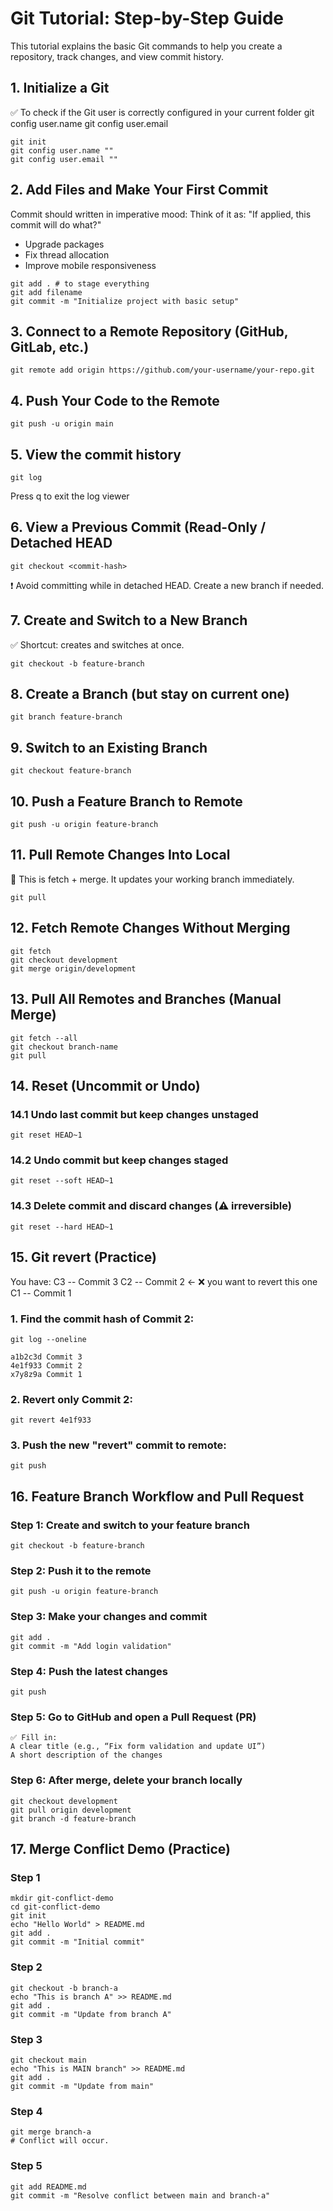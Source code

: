 # Git Tutorial: Step-by-Step Guide
This tutorial explains the basic Git commands to help you create a repository, track changes, and view commit history.

## 1. Initialize a Git 
✅ To check if the Git user is correctly configured in your current folder
git config user.name
git config user.email
```
git init
git config user.name ""
git config user.email ""
```

## 2. Add Files and Make Your First Commit
Commit should written in imperative mood: Think of it as: "If applied, this commit will do what?"

- Upgrade packages
- Fix thread allocation
- Improve mobile responsiveness
```
git add . # to stage everything
git add filename
git commit -m "Initialize project with basic setup"
```

## 3. Connect to a Remote Repository (GitHub, GitLab, etc.)
```
git remote add origin https://github.com/your-username/your-repo.git
```

## 4. Push Your Code to the Remote
```
git push -u origin main
```

## 5. View the commit history
```
git log
```
Press q to exit the log viewer

## 6. View a Previous Commit (Read-Only / Detached HEAD
```
git checkout <commit-hash>
```
❗ Avoid committing while in detached HEAD. Create a new branch if needed.

##  7. Create and Switch to a New Branch
✅ Shortcut: creates and switches at once.
```
git checkout -b feature-branch
```

## 8. Create a Branch (but stay on current one)
```
git branch feature-branch
```

## 9. Switch to an Existing Branch
```
git checkout feature-branch
```

## 10. Push a Feature Branch to Remote
```
git push -u origin feature-branch
```

## 11. Pull Remote Changes Into Local
🧠 This is fetch + merge. It updates your working branch immediately.
```
git pull
```

## 12. Fetch Remote Changes Without Merging
```
git fetch
git checkout development
git merge origin/development
```

## 13. Pull All Remotes and Branches (Manual Merge)
```
git fetch --all
git checkout branch-name
git pull
```

## 14. Reset (Uncommit or Undo)
### 14.1 Undo last commit but keep changes unstaged
```
git reset HEAD~1
```

### 14.2 Undo commit but keep changes staged
```
git reset --soft HEAD~1
```

### 14.3 Delete commit and discard changes (⚠️ irreversible)
```
git reset --hard HEAD~1
```

## 15. Git revert (Practice)
You have:
C3 -- Commit 3
C2 -- Commit 2 ← ❌ you want to revert this one
C1 -- Commit 1

### 1. Find the commit hash of Commit 2:
```
git log --oneline
```

```
a1b2c3d Commit 3
4e1f933 Commit 2
x7y8z9a Commit 1
```

### 2. Revert only Commit 2:
```
git revert 4e1f933
```

### 3. Push the new "revert" commit to remote:
```
git push
```

## 16. Feature Branch Workflow and Pull Request
### Step 1: Create and switch to your feature branch
```
git checkout -b feature-branch
```

### Step 2: Push it to the remote
```
git push -u origin feature-branch
```

### Step 3: Make your changes and commit
```
git add .
git commit -m "Add login validation"
```

### Step 4: Push the latest changes
```
git push
```

### Step 5: Go to GitHub and open a Pull Request (PR)
```
✅ Fill in:
A clear title (e.g., “Fix form validation and update UI”)
A short description of the changes
```

### Step 6: After merge, delete your branch locally
```
git checkout development
git pull origin development
git branch -d feature-branch
```

## 17. Merge Conflict Demo (Practice)
### Step 1
```
mkdir git-conflict-demo
cd git-conflict-demo
git init
echo "Hello World" > README.md
git add .
git commit -m "Initial commit"
```

### Step 2
```
git checkout -b branch-a
echo "This is branch A" >> README.md
git add .
git commit -m "Update from branch A"
```

### Step 3
```
git checkout main
echo "This is MAIN branch" >> README.md
git add .
git commit -m "Update from main"
```

### Step 4
```
git merge branch-a
# Conflict will occur.
```

### Step 5
```
git add README.md
git commit -m "Resolve conflict between main and branch-a"
```